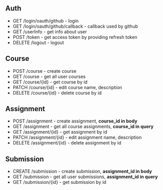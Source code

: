 ## Auth

- GET /login/oauth/github - login
- GET /login/oauth/github/callback - callback used by github
- GET /userInfo - get info about user
- POST /token - get access token by providing refresh token
- DELETE /logout - logout

## Course

- POST /course - create course
- GET /course - get all user courses
- GET /course/{id} - get course by id
- PATCH /course/{id} - edit course name, description
- DELETE /course/{id} - delete course by id

## Assignment

- POST /assignment - create assignment, **course_id in body**
- GET /assignment - get all course assignments, **course_id in query**
- GET /assignment/{id} - get assignment by id
- PATCH /assignment/{id} - edit assignment name, description
- DELETE /assignment/{id} - delete assignment by id

## Submission

- CREATE /submission - create submission, **assignment_id in body**
- GET /submission - get all user submissions, **assignment_id in query**
- GET /submission/{id} - get submission by id
